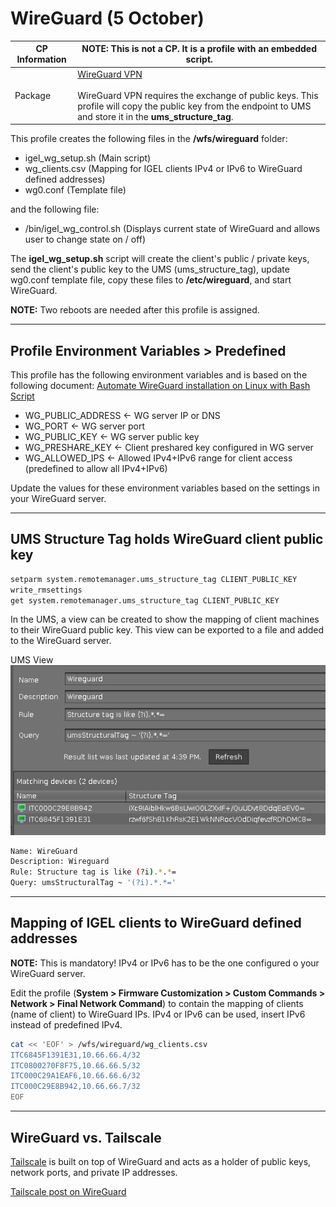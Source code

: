 
# WireGuard (5 October)

|  CP Information | **NOTE:** This is not a CP. It is a profile with an embedded script.            |
|--------------------|------------|
| Package | [WireGuard VPN](https://www.wireguard.com/) <br /><br /> WireGuard VPN requires the exchange of public keys. This profile will copy the public key from the endpoint to UMS and store it in the **ums_structure_tag**. |

This profile creates the following files in the **/wfs/wireguard** folder:

- igel_wg_setup.sh (Main script)
- wg_clients.csv (Mapping for IGEL clients IPv4 or IPv6 to WireGuard defined addresses)
- wg0.conf (Template file)

and the following file:

- /bin/igel_wg_control.sh (Displays current state of WireGuard and allows user to change state on / off)

The **igel_wg_setup.sh** script will create the client's public / private keys, send the client's public key to the UMS (ums_structure_tag), update wg0.conf template file, copy these files to **/etc/wireguard**, and start WireGuard.

**NOTE:** Two reboots are needed after this profile is assigned.

-----

## Profile Environment Variables > Predefined

This profile has the following environment variables and is based on the following document: [Automate WireGuard installation on Linux with Bash Script](https://techviewleo.com/automate-wireguard-installation-on-linux/)

- WG_PUBLIC_ADDRESS <- WG server IP or DNS
- WG_PORT <- WG server port
- WG_PUBLIC_KEY <- WG server public key
- WG_PRESHARE_KEY <- Client preshared key configured in WG server
- WG_ALLOWED_IPS <- Allowed IPv4+IPv6 range for client access (predefined to allow all IPv4+IPv6)

Update the values for these environment variables based on the settings in your WireGuard server.

-----

## UMS Structure Tag holds WireGuard client public key

```bash
setparm system.remotemanager.ums_structure_tag CLIENT_PUBLIC_KEY
write_rmsettings
get system.remotemanager.ums_structure_tag CLIENT_PUBLIC_KEY
```

In the UMS, a view can be created to show the mapping of client machines to their WireGuard public key. This view can be exported to a file and added to the WireGuard server.

UMS View
![alt text](images/umsview.png "UMS View")

```bash
Name: WireGuard
Description: Wireguard
Rule: Structure tag is like (?i).*.*=
Query: umsStructuralTag ~ '(?i).*.*='
```

-----

## Mapping of IGEL clients to WireGuard defined addresses

**NOTE:** This is mandatory! IPv4 or IPv6 has to be the one configured o your WireGuard server.

Edit the profile (**System > Firmware Customization > Custom Commands > Network > Final Network Command**) to contain the mapping of clients (name of client) to WireGuard IPs. IPv4 or IPv6 can be used, insert IPv6 instead of predefined IPv4.

```bash
cat << 'EOF' > /wfs/wireguard/wg_clients.csv
ITC6845F1391E31,10.66.66.4/32
ITC0800270F8F75,10.66.66.5/32
ITC000C29A1EAF6,10.66.66.6/32
ITC000C29E8B942,10.66.66.7/32
EOF
```

-----

## WireGuard vs. Tailscale

[Tailscale](https://github.com/IGEL-Community/IGEL-Custom-Partitions/tree/master/CP_Source/Network/Tailscale_VPN) is built on top of WireGuard and acts as a holder of public keys, network ports, and private IP addresses.

[Tailscale post on WireGuard](https://tailscale.com/compare/wireguard/)

